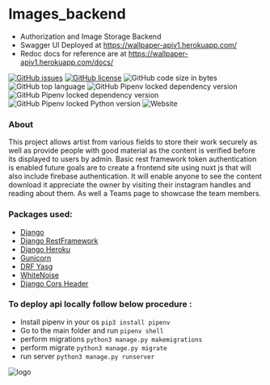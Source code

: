 # Images_backend
- Authorization and Image Storage Backend
- Swagger UI Deployed at https://wallpaper-apiv1.herokuapp.com/
- Redoc docs for reference are at https://wallpaper-apiv1.herokuapp.com/docs/

[![GitHub issues](https://img.shields.io/github/issues/king-11/Images_backend?style=plastic)](https://github.com/king-11/Images_backend/issues)
[![GitHub license](https://img.shields.io/github/license/king-11/Images_backend?style=plastic)](https://github.com/king-11/Images_backend/blob/master/LICENSE)
![GitHub code size in bytes](https://img.shields.io/github/languages/code-size/king-11/images_backend?style=plastic)
![GitHub top language](https://img.shields.io/github/languages/top/king-11/images_backend?style=plastic)
![GitHub Pipenv locked dependency version](https://img.shields.io/github/pipenv/locked/dependency-version/king-11/images_backend/djangorestframework?style=plastic)
![GitHub Pipenv locked dependency version](https://img.shields.io/github/pipenv/locked/dependency-version/king-11/images_backend/drf-yasg?style=plastic)
![GitHub Pipenv locked Python version](https://img.shields.io/github/pipenv/locked/python-version/king-11/images_backend?style=plastic)
![Website](https://img.shields.io/website?down_color=lightgrey&up_color=orange&up_message=live&url=https%3A%2F%2Fwallpaper-apiv1.herokuapp.com%2F?style=plastic)

### About

This project allows artist from various fields to store their work securely as well as provide people with good material as the content is verified before its displayed to users by admin. Basic rest framework token authentication is enabled future goals are to create a frontend site  using nuxt js that will also include firebase authentication. It will enable anyone to see the content download it appreciate the owner by visiting their instagram handles and reading about them. As well a Teams page to showcase the team members.

### Packages used:
- [Django](https://pypi.org/project/Django/)
- [Django RestFramework](https://www.django-rest-framework.org/)
- [Django Heroku](https://pypi.org/project/django-heroku/)
- [Gunicorn](https://pypi.org/project/gunicorn/)
- [DRF Yasg](https://pypi.org/project/drf-yasg/)
- [WhiteNoise](https://pypi.org/project/whitenoise/)
- [Django Cors Header](https://pypi.org/project/django-cors-headers/)

### To deploy api locally follow below procedure :

- Install pipenv in your os `pip3 install pipenv`
- Go to the main folder and run `pipenv shell`
- perform migrations `python3 manage.py makemigrations`
- perform migrate `python3 manage.py migrate`
- run server `python3 manage.py runserver`

![logo](https://external-content.duckduckgo.com/iu/?u=http%3A%2F%2Fimg.clipartlook.com%2Fcamera-lens-clipart-camera-lens-shutter-aperture-clip-art-lens-photo-photography-photos-pictures-900.jpg&f=1&nofb=1)
